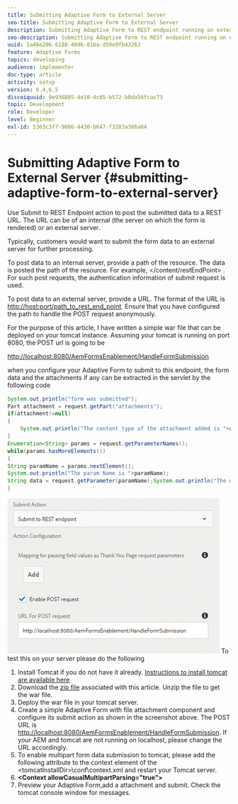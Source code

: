 ```yaml
---
title: Submitting Adaptive Form to External Server
seo-title: Submitting Adaptive Form to External Server
description: Submitting Adaptive Form to REST endpoint running on external server
seo-description: Submitting Adaptive Form to REST endpoint running on external server
uuid: 1a46e206-6188-4096-816a-d59e9fb43263
feature: Adaptive Forms
topics: developing
audience: implementer
doc-type: article
activity: setup
version: 6.4,6.5
discoiquuid: 9e936885-4e10-4c05-b572-b8da56fcac73
topic: Development
role: Developer
level: Beginner
exl-id: 5363c3f7-9006-4430-b647-f3283a366a64
---
```

# Submitting Adaptive Form to External Server {#submitting-adaptive-form-to-external-server}

Use Submit to REST Endpoint action to post the submitted data to a REST URL. The URL can be of an internal (the server on which the form is rendered) or an external server.

Typically, customers would want to submit the form data to an external server for further processing.

To post data to an internal server, provide a path of the resource. The data is posted the path of the resource. For example, </content/restEndPoint> . For such post requests, the authentication information of submit request is used.

To post data to an external server, provide a URL. The format of the URL is <http://host:port/path_to_rest_end_point>. Ensure that you have configured the path to handle the POST request anonymously.

For the purpose of this article, I have written a simple war file that can be deployed on your tomcat instance. Assuming your tomcat is running on port 8080, the POST url is going to be

<http://localhost:8080/AemFormsEnablement/HandleFormSubmission>

when you configure your Adaptive Form to submit to this endpoint, the form data and the attachments if any can be extracted in the servlet by the following code

```java
System.out.println("form was submitted");
Part attachment = request.getPart("attachments");
if(attachment!=null)
{
    System.out.println("The content type of the attachment added is "+attachment.getContentType());
}
Enumeration<String> params = request.getParameterNames();
while(params.hasMoreElements())
{
String paramName = params.nextElement();
System.out.println("The param Name is "+paramName);
String data = request.getParameter(paramName);System.out.println("The data  is "+data);
}
```

![formsubmission](assets/formsubmission.gif) 
To test this on your server please do the following

1. Install Tomcat if you do not have it already. [Instructions to install tomcat are available here](https://helpx.adobe.com/experience-manager/kt/forms/using/preparing-datasource-for-form-data-model-tutorial-use.html)
1. Download the [zip file](assets/aemformsenablement.zip) associated with this article. Unzip the file to get the war file.
1. Deploy the war file in your tomcat server.
1. Create a simple Adaptive Form with file attachment component and configure its submit action as shown in the screenshot above. The POST URL is <http://localhost:8080/AemFormsEnablement/HandleFormSubmission>. If your AEM and tomcat are not running on localhost, please change the URL accordingly.
1. To enable multipart form data submission to tomcat, please add the following attribute to the context element of the &lt;tomcatInstallDir&gt;\conf\context.xml and restart your Tomcat server.
1. **&lt;Context allowCasualMultipartParsing="true"&gt;**
1. Preview your Adaptive Form,add a attachment and submit. Check the tomcat console window for messages.

